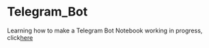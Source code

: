 # Telegram_Bot
Learning how to make a Telegram Bot
Notebook working in progress, click<a href="https://nbviewer.jupyter.org/github/sopyngyf/Telegram_Bot/blob/master/Telegram_Bot_1.ipynb">here</a>
